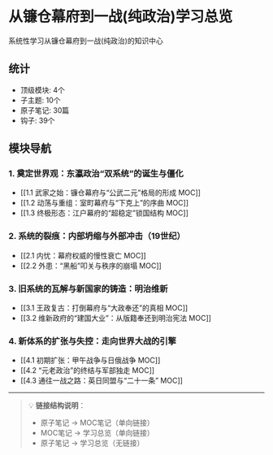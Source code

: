 # 从镰仓幕府到一战(纯政治)学习总览

系统性学习从镰仓幕府到一战(纯政治)的知识中心

## 统计

- 顶级模块: 4个
- 子主题: 10个
- 原子笔记: 30篇
- 钩子: 39个

## 模块导航

### 1. 奠定世界观：东瀛政治“双系统”的诞生与僵化

- [[1.1 武家之始：镰仓幕府与“公武二元”格局的形成 MOC]]
- [[1.2 动荡与重组：室町幕府与“下克上”的序曲 MOC]]
- [[1.3 终极形态：江户幕府的“超稳定”锁国结构 MOC]]

### 2. 系统的裂痕：内部坍缩与外部冲击（19世纪）

- [[2.1 内忧：幕府权威的慢性衰亡 MOC]]
- [[2.2 外患：“黑船”叩关与秩序的崩塌 MOC]]

### 3. 旧系统的瓦解与新国家的铸造：明治维新

- [[3.1 王政复古：打倒幕府与“大政奉还”的真相 MOC]]
- [[3.2 维新政府的“建国大业”：从版籍奉还到明治宪法 MOC]]

### 4. 新体系的扩张与失控：走向世界大战的引擎

- [[4.1 初期扩张：甲午战争与日俄战争 MOC]]
- [[4.2 “元老政治”的终结与军部独走 MOC]]
- [[4.3 通往一战之路：英日同盟与“二十一条” MOC]]

---

> 💡 **链接结构说明**：
> - 原子笔记 → MOC笔记（单向链接）
> - MOC笔记 → 学习总览（单向链接）
> - 原子笔记 → 学习总览（无链接）
